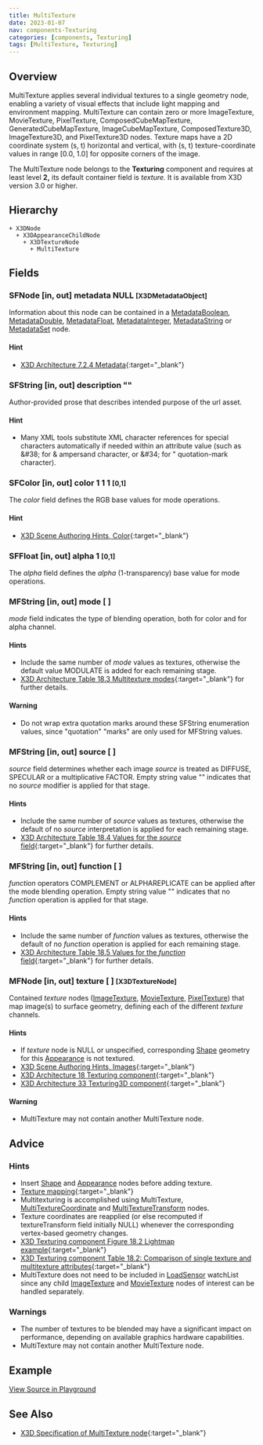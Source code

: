 ```yaml
---
title: MultiTexture
date: 2023-01-07
nav: components-Texturing
categories: [components, Texturing]
tags: [MultiTexture, Texturing]
---
```

<style>
.post h3 {
  word-spacing: 0.2em;
}
</style>

## Overview

MultiTexture applies several individual textures to a single geometry node, enabling a variety of visual effects that include light mapping and environment mapping. MultiTexture can contain zero or more ImageTexture, MovieTexture, PixelTexture, ComposedCubeMapTexture, GeneratedCubeMapTexture, ImageCubeMapTexture, ComposedTexture3D, ImageTexture3D, and PixelTexture3D nodes. Texture maps have a 2D coordinate system (s, t) horizontal and vertical, with (s, t) texture-coordinate values in range [0.0, 1.0] for opposite corners of the image.

The MultiTexture node belongs to the **Texturing** component and requires at least level **2,** its default container field is *texture.* It is available from X3D version 3.0 or higher.

## Hierarchy

```
+ X3DNode
  + X3DAppearanceChildNode
    + X3DTextureNode
      + MultiTexture
```

## Fields

### SFNode [in, out] **metadata** NULL <small>[X3DMetadataObject]</small>

Information about this node can be contained in a [MetadataBoolean](/x_ite/components/core/metadataboolean/), [MetadataDouble](/x_ite/components/core/metadatadouble/), [MetadataFloat](/x_ite/components/core/metadatafloat/), [MetadataInteger](/x_ite/components/core/metadatainteger/), [MetadataString](/x_ite/components/core/metadatastring/) or [MetadataSet](/x_ite/components/core/metadataset/) node.

#### Hint

- [X3D Architecture 7.2.4 Metadata](https://www.web3d.org/specifications/X3Dv4Draft/ISO-IEC19775-1v4-IS.proof//Part01/components/core.html#Metadata){:target="_blank"}

### SFString [in, out] **description** ""

Author-provided prose that describes intended purpose of the url asset.

#### Hint

- Many XML tools substitute XML character references for special characters automatically if needed within an attribute value (such as &amp;#38; for &amp; ampersand character, or &amp;#34; for " quotation-mark character).

### SFColor [in, out] **color** 1 1 1 <small>[0,1]</small>

The *color* field defines the RGB base values for mode operations.

#### Hint

- [X3D Scene Authoring Hints, Color](https://www.web3d.org/x3d/content/examples/X3dSceneAuthoringHints.html#Color){:target="_blank"}

### SFFloat [in, out] **alpha** 1 <small>[0,1]</small>

The *alpha* field defines the *alpha* (1-transparency) base value for mode operations.

### MFString [in, out] **mode** [ ]

*mode* field indicates the type of blending operation, both for color and for alpha channel.

#### Hints

- Include the same number of *mode* values as textures, otherwise the default value MODULATE is added for each remaining stage.
- [X3D Architecture Table 18.3 Multitexture modes](https://www.web3d.org/specifications/X3Dv4Draft/ISO-IEC19775-1v4-IS.proof//Part01/components/texturing.html#t-MultitextureModes){:target="_blank"} for further details.

#### Warning

- Do not wrap extra quotation marks around these SFString enumeration values, since "quotation" "marks" are only used for MFString values.

### MFString [in, out] **source** [ ]

*source* field determines whether each image *source* is treated as DIFFUSE, SPECULAR or a multiplicative FACTOR. Empty string value "" indicates that no *source* modifier is applied for that stage.

#### Hints

- Include the same number of *source* values as textures, otherwise the default of no *source* interpretation is applied for each remaining stage.
- [X3D Architecture Table 18.4 Values for the *source* field](https://www.web3d.org/specifications/X3Dv4Draft/ISO-IEC19775-1v4-IS.proof//Part01/components/texturing.html#t-ValuesForSourceField){:target="_blank"} for further details.

### MFString [in, out] **function** [ ]

*function* operators COMPLEMENT or ALPHAREPLICATE can be applied after the mode blending operation. Empty string value "" indicates that no *function* operation is applied for that stage.

#### Hints

- Include the same number of *function* values as textures, otherwise the default of no *function* operation is applied for each remaining stage.
- [X3D Architecture Table 18.5 Values for the *function* field](https://www.web3d.org/specifications/X3Dv4Draft/ISO-IEC19775-1v4-IS.proof//Part01/components/texturing.html#t-ValuesForFunctionField){:target="_blank"} for further details.

### MFNode [in, out] **texture** [ ] <small>[X3DTextureNode]</small>

Contained *texture* nodes ([ImageTexture](/x_ite/components/texturing/imagetexture/), [MovieTexture](/x_ite/components/texturing/movietexture/), [PixelTexture](/x_ite/components/texturing/pixeltexture/)) that map image(s) to surface geometry, defining each of the different *texture* channels.

#### Hints

- If *texture* node is NULL or unspecified, corresponding [Shape](/x_ite/components/shape/shape/) geometry for this [Appearance](/x_ite/components/shape/appearance/) is not textured.
- [X3D Scene Authoring Hints, Images](https://www.web3d.org/x3d/content/examples/X3dSceneAuthoringHints.html#Images){:target="_blank"}
- [X3D Architecture 18 Texturing component](https://www.web3d.org/specifications/X3Dv4Draft/ISO-IEC19775-1v4-IS.proof//Part01/components/texturing.html){:target="_blank"}
- [X3D Architecture 33 Texturing3D component](https://www.web3d.org/specifications/X3Dv4Draft/ISO-IEC19775-1v4-IS.proof//Part01/components/texture3D.html){:target="_blank"}

#### Warning

- MultiTexture may not contain another MultiTexture node.

## Advice

### Hints

- Insert [Shape](/x_ite/components/shape/shape/) and [Appearance](/x_ite/components/shape/appearance/) nodes before adding texture.
- [Texture mapping](https://en.wikipedia.org/wiki/Texture_mapping){:target="_blank"}
- Multitexturing is accomplished using MultiTexture, [MultiTextureCoordinate](/x_ite/components/texturing/multitexturecoordinate/) and [MultiTextureTransform](/x_ite/components/texturing/multitexturetransform/) nodes.
- Texture coordinates are reapplied (or else recomputed if textureTransform field initially NULL) whenever the corresponding vertex-based geometry changes.
- [X3D Texturing component Figure 18.2 Lightmap example](https://www.web3d.org/documents/specifications/19775-1/V3.3/Part01/components/texturing.html#f-Lightmapexample){:target="_blank"}
- [X3D Texturing component Table 18.2: Comparison of single texture and multitexture attributes](https://www.web3d.org/documents/specifications/19775-1/V3.3/Part01/components/texturing.html#t-SingleAndMultitextureAttrs){:target="_blank"}
- MultiTexture does not need to be included in [LoadSensor](/x_ite/components/networking/loadsensor/) watchList since any child [ImageTexture](/x_ite/components/texturing/imagetexture/) and [MovieTexture](/x_ite/components/texturing/movietexture/) nodes of interest can be handled separately.

### Warnings

- The number of textures to be blended may have a significant impact on performance, depending on available graphics hardware capabilities.
- MultiTexture may not contain another MultiTexture node.

## Example

<x3d-canvas src="https://create3000.github.io/media/examples/Texturing/MultiTexture/MultiTexture.x3d" update="auto"></x3d-canvas>

[View Source in Playground](/x_ite/playground/?url=https://create3000.github.io/media/examples/Texturing/MultiTexture/MultiTexture.x3d)

## See Also

- [X3D Specification of MultiTexture node](https://www.web3d.org/documents/specifications/19775-1/V4.0/Part01/components/texturing.html#MultiTexture){:target="_blank"}
